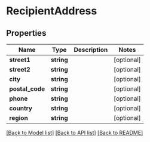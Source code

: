# RecipientAddress

## Properties
Name | Type | Description | Notes
------------ | ------------- | ------------- | -------------
**street1** | **string** |  | [optional] 
**street2** | **string** |  | [optional] 
**city** | **string** |  | [optional] 
**postal_code** | **string** |  | [optional] 
**phone** | **string** |  | [optional] 
**country** | **string** |  | [optional] 
**region** | **string** |  | [optional] 

[[Back to Model list]](../README.md#documentation-for-models) [[Back to API list]](../README.md#documentation-for-api-endpoints) [[Back to README]](../README.md)


